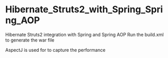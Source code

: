 Hibernate_Struts2_with_Spring_Spring_AOP
========================================

Hibernate Struts2 integration with Spring and Spring AOP
Run the build.xml to generate the war file

AspectJ is used for to capture the performance
